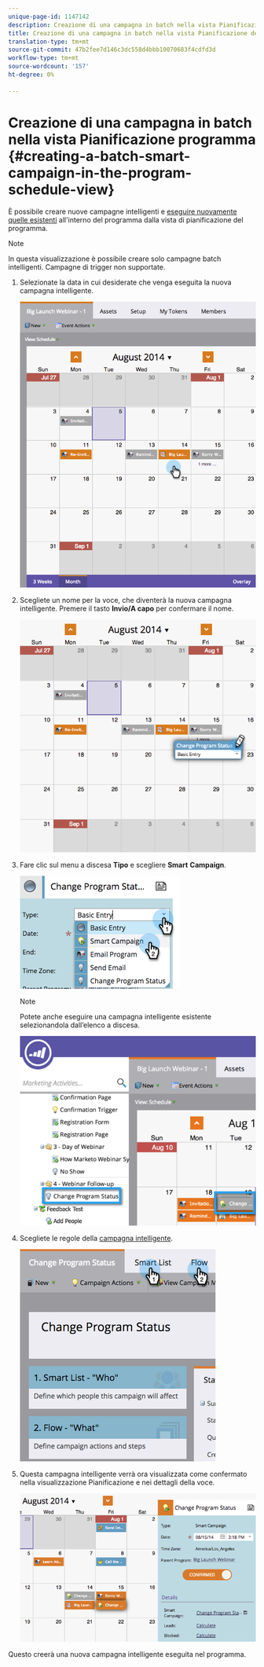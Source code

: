 ```yaml
---
unique-page-id: 1147142
description: Creazione di una campagna in batch nella vista Pianificazione programma - Documenti Marketo - Documentazione prodotto
title: Creazione di una campagna in batch nella vista Pianificazione del programma
translation-type: tm+mt
source-git-commit: 47b2fee7d146c3dc558d4bbb10070683f4cdfd3d
workflow-type: tm+mt
source-wordcount: '157'
ht-degree: 0%

---
```



# Creazione di una campagna in batch nella vista Pianificazione programma {#creating-a-batch-smart-campaign-in-the-program-schedule-view}

È possibile creare nuove campagne intelligenti e [eseguire nuovamente quelle esistenti](rerun-a-smart-campaign-in-the-program-schedule-view.md) all&#39;interno del programma dalla vista di pianificazione del programma.

>[!NOTE]
>
>In questa visualizzazione è possibile creare solo campagne batch intelligenti. Campagne di trigger non supportate.

1. Selezionate la data in cui desiderate che venga eseguita la nuova campagna intelligente.

   ![](assets/image2014-9-23-15-3a28-3a20.png)

1. Scegliete un nome per la voce, che diventerà la nuova campagna intelligente. Premere il tasto **Invio/A capo** per confermare il nome.

   ![](assets/image2014-9-23-15-3a28-3a28.png)

1. Fare clic sul menu a discesa **Tipo** e scegliere **Smart** **Campaign**.

   ![](assets/typechoose.png)

   >[!NOTE]
   >
   >Potete anche eseguire una campagna intelligente esistente selezionandola dall’elenco a discesa.

   ![](assets/four.png)

1. Scegliete le regole della [campagna intelligente](../../../../product-docs/core-marketo-concepts/smart-campaigns/creating-a-smart-campaign/create-a-new-smart-campaign.md).

   ![](assets/changeprogramstatus-hands.png)

1. Questa campagna intelligente verrà ora visualizzata come confermato nella visualizzazione Pianificazione e nei dettagli della voce.

   ![](assets/image2014-9-23-15-3a29-3a57.png)

Questo creerà una nuova campagna intelligente eseguita nel programma.